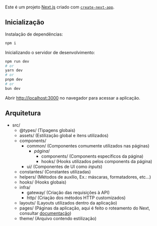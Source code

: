 Este é um projeto [Next.js](https://nextjs.org/) criado com [`create-next-app`](https://github.com/vercel/next.js/tree/canary/packages/create-next-app).

## Inicialização

Instalação de dependências:
```bash
npm i
```

Inicializando o servidor de desenvolvimento:
```bash
npm run dev
# or
yarn dev
# or
pnpm dev
# or
bun dev
```

Abrir [http://localhost:3000](http://localhost:3000) no navegador para acessar a aplicação.

## Arquitetura

- src/
  - @types/ (Tipagens globais)
  - assets/ (Estilização global e itens utilizados)
  - components/
    - common/ (Componentes comumente utilizados nas páginas)
      - _*página*_/
        - components/ (Components específicos da página)
        - hooks/ (Hooks utilizados pelos components da página)
    - ui/ (Componentes de UI como _inputs_)
  - constantes/ (Constantes utilizadas)
  - helpers/ (Métodos de auxílio, Ex.: máscaras, formatadores, etc...)
  - hooks/ (Hooks globais)
  - infra/
    - gateway/ (Criação das requisições à API)
    - http/ (Criação dos métodos HTTP customizados)
  - layouts/ (Layouts utilizados dentro da aplicação)
  - pages/ (Páginas da aplicação, aqui é feito o roteamento do Next, consultar [documentação](https://nextjs.org/docs))
  - theme/ (Arquivo contendo estilização)
